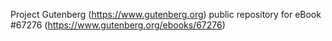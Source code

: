 Project Gutenberg (https://www.gutenberg.org) public repository for
eBook #67276 (https://www.gutenberg.org/ebooks/67276)

